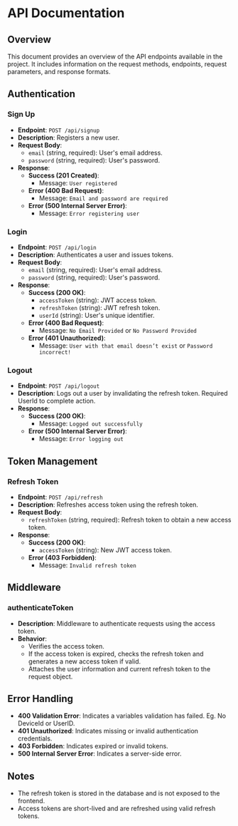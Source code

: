 # API Documentation

## Overview

This document provides an overview of the API endpoints available in the project. It includes information on the request methods, endpoints, request parameters, and response formats.

## Authentication

### Sign Up

- **Endpoint**: `POST /api/signup`
- **Description**: Registers a new user.
- **Request Body**:
  - `email` (string, required): User's email address.
  - `password` (string, required): User's password.
- **Response**:
  - **Success (201 Created)**:
    - Message: `User registered`
  - **Error (400 Bad Request)**:
    - Message: `Email and password are required`
  - **Error (500 Internal Server Error)**:
    - Message: `Error registering user`

### Login

- **Endpoint**: `POST /api/login`
- **Description**: Authenticates a user and issues tokens.
- **Request Body**:
  - `email` (string, required): User's email address.
  - `password` (string, required): User's password.
- **Response**:
  - **Success (200 OK)**:
    - `accessToken` (string): JWT access token.
    - `refreshToken` (string): JWT refresh token.
    - `userId` (string): User's unique identifier.
  - **Error (400 Bad Request)**:
    - Message: `No Email Provided` or `No Password Provided`
  - **Error (401 Unauthorized)**:
    - Message: `User with that email doesn’t exist` or `Password incorrect!`

### Logout

- **Endpoint**: `POST /api/logout`
- **Description**: Logs out a user by invalidating the refresh token. Required UserId to complete action.
- **Response**:
  - **Success (200 OK)**:
    - Message: `Logged out successfully`
  - **Error (500 Internal Server Error)**:
    - Message: `Error logging out`

## Token Management

### Refresh Token

- **Endpoint**: `POST /api/refresh`
- **Description**: Refreshes access token using the refresh token.
- **Request Body**:
  - `refreshToken` (string, required): Refresh token to obtain a new access token.
- **Response**:
  - **Success (200 OK)**:
    - `accessToken` (string): New JWT access token.
  - **Error (403 Forbidden)**:
    - Message: `Invalid refresh token`

## Middleware

### authenticateToken

- **Description**: Middleware to authenticate requests using the access token.
- **Behavior**:
  - Verifies the access token.
  - If the access token is expired, checks the refresh token and generates a new access token if valid.
  - Attaches the user information and current refresh token to the request object.

## Error Handling
- **400 Validation Error**: Indicates a variables validation has failed. Eg. No DeviceId or UserID.
- **401 Unauthorized**: Indicates missing or invalid authentication credentials.
- **403 Forbidden**: Indicates expired or invalid tokens.
- **500 Internal Server Error**: Indicates a server-side error.

## Notes

- The refresh token is stored in the database and is not exposed to the frontend.
- Access tokens are short-lived and are refreshed using valid refresh tokens.